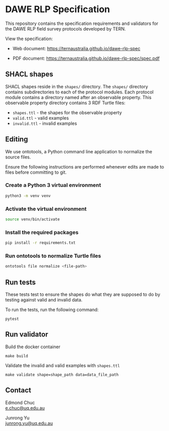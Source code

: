 # DAWE RLP Specification

This repository contains the specification requirements and validators for the DAWE RLP field survey protocols developed by TERN.

View the specification:
- Web document: https://ternaustralia.github.io/dawe-rlp-spec

- PDF document: https://ternaustralia.github.io/dawe-rlp-spec/spec.pdf

## SHACL shapes

SHACL shapes reside in the `shapes/` directory. The `shapes/` directory contains subdirectories to each of the protocol modules. Each protocol module contains a directory named after an observable property. This observable property directory contains 3 RDF Turtle files:

- `shapes.ttl` - the shapes for the observable property
- `valid.ttl` - valid examples
- `invalid.ttl` - invalid examples

## Editing

We use ontotools, a Python command line application to normalize the source files.

Ensure the following instructions are performed whenever edits are made to files before committing to git.

### Create a Python 3 virtual environment

```bash
python3 -m venv venv
```

### Activate the virtual environment

```bash
source venv/bin/activate
```

### Install the required packages

```bash
pip install -r requirements.txt
```

### Run ontotools to normalize Turtle files

```bash
ontotools file normalize <file-path>
```

## Run tests

These tests test to ensure the shapes do what they are supposed to do by testing against valid and invalid data.

To run the tests, run the following command:

```
pytest
```

## Run validator

Build the docker container

```
make build
```

Validate the invalid and valid examples with `shapes.ttl`

```
make validate shape=shape_path data=data_file_path
```

## Contact

Edmond Chuc  
e.chuc@uq.edu.au

Junrong Yu  
junrong.yu@uq.edu.au
